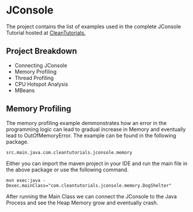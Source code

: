 # JConsole
The project contains the list of examples used in the complete JConsole Tutorial hosted at [CleanTutorials.](http://www.cleantutorials.com)

## Project Breakdown
* Connecting JConsole    
* Memory Profiling 
* Thread Profiling
* CPU Hotspot Analysis
* MBeans

## Memory Profiling
The memory profiling example demmonstrates how an error in the programming logic can lead to gradual increase in Memory and eventually lead to OutOfMemoryError. The example can be found in the following package.

```
src.main.java.com.cleantutorials.jconsole.memory
```
Either you can import the maven project in your IDE and run the main file in the above package or use the following command.
```
mvn exec:java -Dexec.mainClass="com.cleantutorials.jconsole.memory.DogShelter"
```
After running the Main Class we can connect the JConsole to the Java Process and see the Heap Memory grow and eventually crash.
